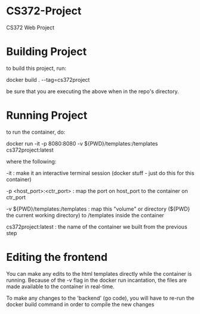 # CS372-Project
CS372 Web Project


# Building Project

to build this project, run:

docker build . --tag=cs372project


be sure that you are executing the above when in the repo's directory.

# Running Project

to run the container, do:

docker run -it -p 8080:8080 -v ${PWD}/templates:/templates cs372project:latest

where the following:

-it : make it an interactive terminal session (docker stuff - just do this for this container)

-p <host_port>:<ctr_port> : map the port on host_port to the container on ctr_port

-v ${PWD}/templates:/templates : map this "volume" or directory (${PWD} the current working directory) to /templates inside the container

cs372project:latest : the name of the container we built from the previous step

# Editing the frontend

You can make any edits to the html templates directly while the
container is running. Because of the -v flag in the docker run
incantation, the files are made available to the container in real-time. 

To make any changes to the 'backend' (go code), you will have to re-run the docker build command in order to compile the new changes
